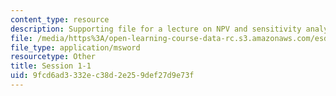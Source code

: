 ```yaml
---
content_type: resource
description: Supporting file for a lecture on NPV and sensitivity analysis.
file: /media/https%3A/open-learning-course-data-rc.s3.amazonaws.com/esd-70j-engineering-economy-module-fall-2009/9fcd6ad3332ec38d2e259def27d9e73f_ESD70session1_1.xls
file_type: application/msword
resourcetype: Other
title: Session 1-1
uid: 9fcd6ad3-332e-c38d-2e25-9def27d9e73f
---
```


